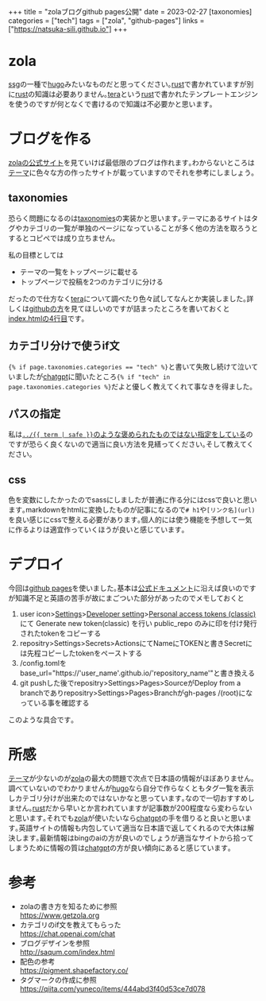 +++
title = "zolaブログgithub pages公開"
date = 2023-02-27
[taxonomies]
categories = ["tech"]
tags = ["zola", "github-pages"]
links = ["https://natsuka-sili.github.io"]
+++

# zola
[ssg](https://en.wikipedia.org/wiki/Static_site_generator)の一種で[hugo](https://gohugo.io/)みたいなものだと思ってください｡[rust](https://www.rust-lang.org/ja)で書かれていますが別に[rust](https://www.rust-lang.org/ja)の知識は必要ありません｡[tera](https://tera.netlify.app)という[rust](https://www.rust-lang.org/ja)で書かれたテンプレートエンジンを使うのですが何となくで書けるので知識は不必要かと思います｡

# ブログを作る
[zolaの公式サイト](https://www.getzola.org/)を見ていけば最低限のブログは作れます｡わからないところは[テーマ](https://www.getzola.org/themes/)に色々な方の作ったサイトが載っていますのでそれを参考にしましょう｡

## taxonomies
恐らく問題になるのは[taxonomies](https://www.getzola.org/documentation/templates/taxonomies/)の実装かと思います｡テーマにあるサイトはタグやカテゴリの一覧が単独のページになっていることが多く他の方法を取ろうとするとコピペでは成り立ちません｡

私の目標としては
- テーマの一覧をトップページに載せる
- トップページで投稿を2つのカテゴリに分ける

だったので仕方なく[tera](https://tera.netlify.app)について調べたり色々試してなんとか実装しました｡詳しくは[githubの方](https://github.com/natsuka-sili/natsuka-sili.github.io)を見てほしいのですが詰まったところを書いておくと[index.htmlの4行目](https://github.com/natsuka-sili/natsuka-sili.github.io/blob/main/templates/index.html#L4)です｡

## カテゴリ分けで使うif文

`{% if page.taxonomies.categories == "tech" %}`と書いて失敗し続けて泣いていましたが[chatgpt](https://chat.openai.com/chat)に聞いたところ`{% if "tech" in page.taxonomies.categories %}`だよと優しく教えてくれて事なきを得ました｡

## パスの指定
私は[`../{{ term | safe }}`のような褒められたものではない指定をしている](https://github.com/natsuka-sili/natsuka-sili.github.io/blob/main/templates/tags/single.html#L10)のですが恐らく良くないので適当に良い方法を見繕ってください｡そして教えてください｡

## css
色を変数にしたかったのでsassにしましたが普通に作る分にはcssで良いと思います｡markdownをhtmlに変換したものが記事になるので`# h1`や`[リンク名](url)`を良い感じにcssで整える必要があります｡個人的には使う機能を予想して一気に作るよりは適宜作っていくほうが良いと感じています｡

# デプロイ
今回は[github pages](https://docs.github.com/ja/pages/getting-started-with-github-pages/about-github-pages)を使いました｡基本は[公式ドキュメント](https://www.getzola.org/documentation/deployment/github-pages/)に沿えば良いのですが知識不足と英語の苦手が故にまごついた部分があったのでメモしておくと
1. user icon>[Settings](https://github.com/settings/profile)>[Developer setting](https://github.com/settings/apps)>[Personal access tokens (classic)](https://github.com/settings/tokens)にて Generate new token(classic) を行い public_repo のみに印を付け発行されたtokenをコピーする
1. repositry>Settings>Secrets>ActionsにてNameにTOKENと書きSecretには先程コピーしたtokenをペーストする
1. /config.tomlをbase_url="https://'user_name'.github.io/'repository_name'"と書き換える
1. git pushした後でrepositry>Settings>Pages>SourceがDeploy from a branchでありrepositry>Settings>Pages>Branchがgh-pages /(root)になっている事を確認する

このような具合です｡

# 所感
[テーマ](https://www.getzola.org/themes/)が少ないのが[zola](https://www.getzola.org/)の最大の問題で次点で日本語の情報がほぼありません｡調べていないのでわかりませんが[hugo](https://gohugo.io/)なら自分で作らなくともタグ一覧を表示しカテゴリ分けが出来たのではないかなと思っています｡なので一切おすすめしません｡[rust](https://www.rust-lang.org/ja)だから早いとか言われていますが記事数が200程度なら変わらないと思います｡それでも[zola](https://www.getzola.org/)が使いたいなら[chatgpt](https://chat.openai.com/chat)の手を借りると良いと思います｡英語サイトの情報も内包していて適当な日本語で返してくれるので大体は解決します｡最新情報はbingのaiの方が良いのでしょうが適当なサイトから拾ってしまうために情報の質は[chatgpt](https://chat.openai.com/chat)の方が良い傾向にあると感じています｡

# 参考
- zolaの書き方を知るために参照\
<https://www.getzola.org>
- カテゴリのif文を教えてもらった\
<https://chat.openai.com/chat>
- ブログデザインを参照\
<http://saqum.com/index.html>
- 配色の参考\
<https://pigment.shapefactory.co/>
- タグマークの作成に参照\
<https://qiita.com/yuneco/items/444abd3f40d53ce7d078>
